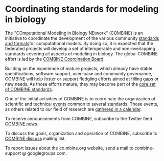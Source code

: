 

# Coordinating standards for modeling in biology

<p>The "COmputational Modeling in BIology NEtwork" (COMBINE) is an initiative to coordinate the development of the various community <a  href="http://co.mbine.org/Standards "> standards and formats</a>for computational models. 
  By doing so, it is expected that the federated projects will develop a set of interoperable and non-overlapping standards covering all aspects of modeling in biology. 
  The global COMBINE effort is led by the <a href="http://co.mbine.org/about#Coordination "> COMBINE Coordination Board</a>.</p> 
  
  <p>Building on the experience of mature projects, which already have stable specifications, software support, user-base and community governance, COMBINE will help foster or support fledgling efforts aimed at filling gaps or new needs. As those efforts mature, they may become part of the <a href="http://co.mbine.org/Standards#Core_COMBINE_standards "> core set of COMBINE standards</a>. </p> 
  
  <p>One of the initial activities of COMBINE is to coordinate the organization of scientific and technical <a href="http://co.mbine.org/events "> events</a> common to several standards. Those events, as others related to our field of research are <a href="http://co.mbine.org/events/calendar "> gathered in a calendar</a>.</p> 
  
  <p>To receive announcements from COMBINE, subscribe to the Twitter feed <a href="https://twitter.com/combine_coord">COMBINE news</a>.</p> 
  
  <p>To discuss the goals, organization and operation of COMBINE, subscribe to <a href="https://groups.google.com/d/forum/combine-discuss">COMBINE discuss</a> mailing list.</p> <p>To report issues about the co.mbine.org website, send a mail to combine-support @ googlegroups.com.</p>
  
  
  

